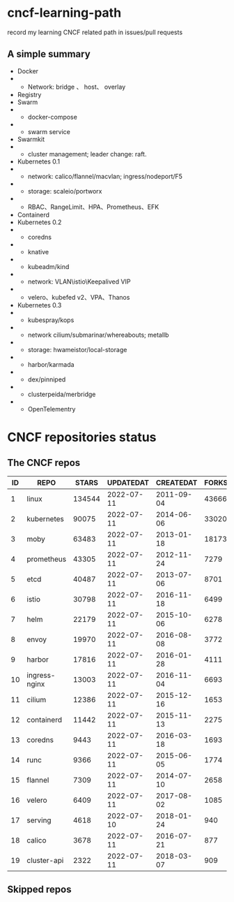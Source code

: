 # cncf-learning-path
record my learning CNCF related path in issues/pull requests

## A simple summary
- Docker
- - Network: bridge 、 host、 overlay
- Registry
- Swarm
- - docker-compose
- - swarm service
- Swarmkit
- - cluster management; leader change: raft.
- Kubernetes 0.1
- - network: calico/flannel/macvlan; ingress/nodeport/F5
- - storage: scaleio/portworx
- - RBAC、RangeLimit、HPA、Prometheus、EFK
- Containerd
- Kubernetes 0.2
- - coredns
- - knative
- - kubeadm/kind
- - network: VLAN\istio\Keepalived VIP
- - velero、kubefed v2、VPA、Thanos
- Kubernetes 0.3
- - kubespray/kops
- - network cilium/submarinar/whereabouts; metallb
- - storage: hwameistor/local-storage
- - harbor/karmada
- - dex/pinniped
- - clusterpeida/merbridge
- - OpenTelementry

# CNCF repositories status
<!--START_SECTION:github_repos-->
## The CNCF repos
| ID |     REPO      | STARS  | UPDATEDAT  | CREATEDAT  | FORKSCOUNT |
|----|---------------|--------|------------|------------|------------|
|  1 | linux         | 134544 | 2022-07-11 | 2011-09-04 |      43666 |
|  2 | kubernetes    |  90075 | 2022-07-11 | 2014-06-06 |      33020 |
|  3 | moby          |  63483 | 2022-07-11 | 2013-01-18 |      18173 |
|  4 | prometheus    |  43305 | 2022-07-11 | 2012-11-24 |       7279 |
|  5 | etcd          |  40487 | 2022-07-11 | 2013-07-06 |       8701 |
|  6 | istio         |  30798 | 2022-07-11 | 2016-11-18 |       6499 |
|  7 | helm          |  22179 | 2022-07-11 | 2015-10-06 |       6278 |
|  8 | envoy         |  19970 | 2022-07-11 | 2016-08-08 |       3772 |
|  9 | harbor        |  17816 | 2022-07-11 | 2016-01-28 |       4111 |
| 10 | ingress-nginx |  13003 | 2022-07-11 | 2016-11-04 |       6693 |
| 11 | cilium        |  12386 | 2022-07-11 | 2015-12-16 |       1653 |
| 12 | containerd    |  11442 | 2022-07-11 | 2015-11-13 |       2275 |
| 13 | coredns       |   9443 | 2022-07-11 | 2016-03-18 |       1693 |
| 14 | runc          |   9366 | 2022-07-11 | 2015-06-05 |       1774 |
| 15 | flannel       |   7309 | 2022-07-11 | 2014-07-10 |       2658 |
| 16 | velero        |   6409 | 2022-07-11 | 2017-08-02 |       1085 |
| 17 | serving       |   4618 | 2022-07-10 | 2018-01-24 |        940 |
| 18 | calico        |   3678 | 2022-07-11 | 2016-07-21 |        877 |
| 19 | cluster-api   |   2322 | 2022-07-11 | 2018-03-07 |        909 |



## Skipped repos
<!--END_SECTION:github_repos-->
